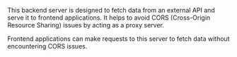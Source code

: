 This backend server is designed to fetch data from an external API and serve it to frontend applications. It helps to avoid CORS (Cross-Origin Resource Sharing) issues by acting as a proxy server.

Frontend applications can make requests to this server to fetch data without encountering CORS issues.




